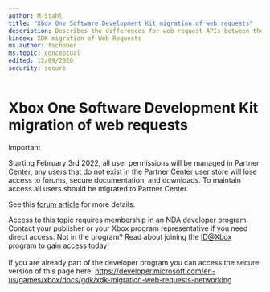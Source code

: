 ```yaml
---
author: M-Stahl
title: "Xbox One Software Development Kit migration of web requests"
description: Describes the differences for web request APIs between the Microsoft Game Development Kit (GDK) and the Xbox One Software Development Kit.
kindex: XDK migration of Web Requests
ms.author: fschober
ms.topic: conceptual
edited: 12/09/2020
security: secure
---
```


# Xbox One Software Development Kit migration of web requests
> [!IMPORTANT]
> Starting February 3rd 2022, all user permissions will be managed in Partner Center, any users that do not exist in the Partner Center user store will lose access to forums, secure documentation, and downloads. To maintain access all users should be migrated to Partner Center. <p></p>See this <a href="https://forums.xboxlive.com/articles/132187/breaking-change-user-access-for-forums-secure-docu.html">forum article</a> for more details.  

 Access to this topic requires membership in an NDA developer program. Contact your publisher or your Xbox program representative if you need direct access. Not in the program? Read about joining the <a href="https://www.xbox.com/Developers/id">ID@Xbox</a> program to gain access today!  <br/><br/>If you are already part of the developer program you can access the secure version of this page here: <a target="_blank" href="https://developer.microsoft.com/en-us/games/xbox/docs/gdk/xdk-migration-web-requests-networking">https://developer.microsoft.com/en-us/games/xbox/docs/gdk/xdk-migration-web-requests-networking</a>